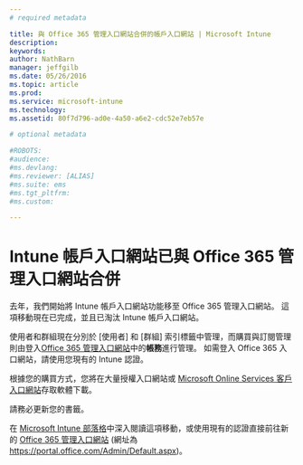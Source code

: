 ```yaml
---
# required metadata

title: 與 Office 365 管理入口網站合併的帳戶入口網站 | Microsoft Intune
description:
keywords:
author: NathBarn
manager: jeffgilb
ms.date: 05/26/2016
ms.topic: article
ms.prod:
ms.service: microsoft-intune
ms.technology:
ms.assetid: 80f7d796-ad0e-4a50-a6e2-cdc52e7eb57e

# optional metadata

#ROBOTS:
#audience:
#ms.devlang:
#ms.reviewer: [ALIAS]
#ms.suite: ems
#ms.tgt_pltfrm:
#ms.custom:

---
```


# Intune 帳戶入口網站已與 Office 365 管理入口網站合併

去年，我們開始將 Intune 帳戶入口網站功能移至 Office 365 管理入口網站。 這項移動現在已完成，並且已淘汰 Intune 帳戶入口網站。

使用者和群組現在分別於 [使用者] 和 [群組] 索引標籤中管理，而購買與訂閱管理則由登入[Office 365 管理入口網站](https://portal.office.com/Admin/Default.aspx)中的**帳務**進行管理。 如需登入 Office 365 入口網站，請使用您現有的 Intune 認證。

根據您的購買方式，您將在大量授權入口網站或 [Microsoft Online Services 客戶入口網站](http://go.microsoft.com/fwlink/?LinkId=259567)存取軟體下載。

請務必更新您的書籤。

在 [Microsoft Intune 部落格](https://blogs.technet.microsoft.com/microsoftintune/2015/09/01/intune-and-ems-subscriptions-now-available-in-the-office-365-portal/)中深入閱讀這項移動，或使用現有的認證直接前往新的 [Office 365 管理入口網站](https://portal.office.com/Admin/Default.aspx) (網址為 https://portal.office.com/Admin/Default.aspx)。


<!--HONumber=Jun16_HO2-->


